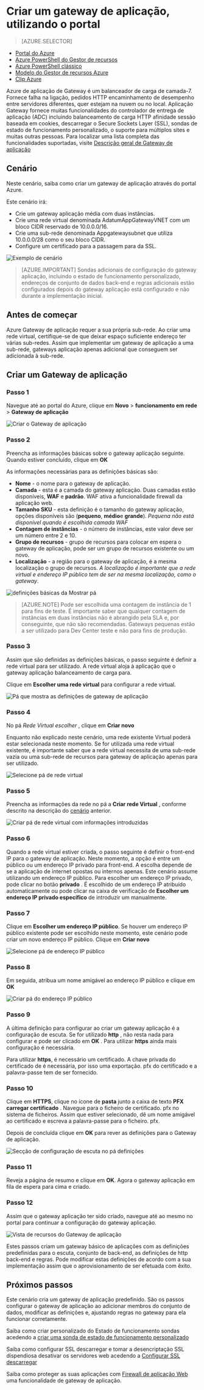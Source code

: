 <properties
   pageTitle="Criar um gateway de aplicação através do portal | Microsoft Azure"
   description="Saiba como criar um Gateway aplicação utilizando o portal"
   services="application-gateway"
   documentationCenter="na"
   authors="georgewallace"
   manager="carmonm"
   editor=""
   tags="azure-resource-manager"
/>
<tags  
   ms.service="application-gateway"
   ms.devlang="na"
   ms.topic="article"
   ms.tgt_pltfrm="na"
   ms.workload="infrastructure-services"
   ms.date="10/25/2016"
   ms.author="gwallace" />

# <a name="create-an-application-gateway-by-using-the-portal"></a>Criar um gateway de aplicação, utilizando o portal

> [AZURE.SELECTOR]
- [Portal do Azure](application-gateway-create-gateway-portal.md)
- [Azure PowerShell do Gestor de recursos](application-gateway-create-gateway-arm.md)
- [Azure PowerShell clássico](application-gateway-create-gateway.md)
- [Modelo do Gestor de recursos Azure](application-gateway-create-gateway-arm-template.md)
- [Clip Azure](application-gateway-create-gateway-cli.md)

Azure de aplicação de Gateway é um balanceador de carga de camada-7. Fornece falha na ligação, pedidos HTTP encaminhamento de desempenho entre servidores diferentes, quer estejam na nuvem ou no local. Aplicação Gateway fornece muitas funcionalidades do controlador de entrega de aplicação (ADC) incluindo balanceamento de carga HTTP afinidade sessão baseada em cookies, descarregar o Secure Sockets Layer (SSL), sondas de estado de funcionamento personalizado, o suporte para múltiplos sites e muitas outras pessoas. Para localizar uma lista completa das funcionalidades suportadas, visite [Descrição geral de Gateway de aplicação](application-gateway-introduction.md)

## <a name="scenario"></a>Cenário

Neste cenário, saiba como criar um gateway de aplicação através do portal Azure.

Este cenário irá:

- Crie um gateway aplicação média com duas instâncias.
- Crie uma rede virtual denominada AdatumAppGatewayVNET com um bloco CIDR reservado de 10.0.0.0/16.
- Crie uma sub-rede denominada Appgatewaysubnet que utiliza 10.0.0.0/28 como o seu bloco CIDR.
- Configure um certificado para a passagem para da SSL.

![Exemplo de cenário][scenario]

>[AZURE.IMPORTANT] Sondas adicionais de configuração do gateway aplicação, incluindo o estado de funcionamento personalizado, endereços de conjunto de dados back-end e regras adicionais estão configurados depois do gateway aplicação está configurado e não durante a implementação inicial.

## <a name="before-you-begin"></a>Antes de começar

Azure Gateway de aplicação requer a sua própria sub-rede. Ao criar uma rede virtual, certifique-se de que deixar espaço suficiente endereço ter várias sub-redes. Assim que implementar um gateway de aplicação a uma sub-rede, gateways aplicação apenas adicional que conseguem ser adicionada à sub-rede.

## <a name="create-the-application-gateway"></a>Criar um Gateway de aplicação

### <a name="step-1"></a>Passo 1

Navegue até ao portal do Azure, clique em **Novo** > **funcionamento em rede** > **Gateway de aplicação**

![Criar o Gateway de aplicação][1]

### <a name="step-2"></a>Passo 2

Preencha as informações básicas sobre o gateway aplicação seguinte. Quando estiver concluído, clique em **OK**

As informações necessárias para as definições básicas são:

- **Nome** - o nome para o gateway de aplicação.
- **Camada** - esta é a camada do gateway aplicação. Duas camadas estão disponíveis, **WAF** e **padrão**. WAF ativa a funcionalidade firewall da aplicação web.
- **Tamanho SKU** - esta definição é o tamanho do gateway aplicação, opções disponíveis são (**pequeno**, **médio**e **grande**). *Pequena não está disponível quando é escolhida camada WAF*
- **Contagem de instâncias** - o número de instâncias, este valor deve ser um número entre 2 e 10.
- **Grupo de recursos** - grupo de recursos para colocar em espera o gateway de aplicação, pode ser um grupo de recursos existente ou um novo.
- **Localização** - a região para o gateway de aplicação, é a mesma localização o grupo de recursos. *A localização é importante que a rede virtual e endereço IP público tem de ser na mesma localização, como o gateway*.

![definições básicas da Mostrar pá][2]

>[AZURE.NOTE] Pode ser escolhida uma contagem de instância de 1 para fins de teste. É importante saber que qualquer contagem de instâncias em duas instâncias não é abrangido pela SLA e, por conseguinte, que não são recomendadas. Gateways pequenas estão a ser utilizado para Dev Center teste e não para fins de produção.

### <a name="step-3"></a>Passo 3

Assim que são definidas as definições básicas, o passo seguinte é definir a rede virtual para ser utilizado. A rede virtual aloja à aplicação que o gateway aplicação balanceamento de carga para.

Clique em **Escolher uma rede virtual** para configurar a rede virtual.

![Pá que mostra as definições de gateway de aplicação][3]

### <a name="step-4"></a>Passo 4

No pá *Rede Virtual escolher* , clique em **Criar novo**

Enquanto não explicado neste cenário, uma rede existente Virtual poderá estar selecionada neste momento.  Se for utilizada uma rede virtual existente, é importante saber que a rede virtual necessita de uma sub-rede vazia ou uma sub-rede de recursos para gateway de aplicação apenas para ser utilizado.

![Selecione pá de rede virtual][4]

### <a name="step-5"></a>Passo 5

Preencha as informações da rede no pá a **Criar rede Virtual** , conforme descrito na descrição do [cenário](#scenario) anterior.

![Criar pá de rede virtual com informações introduzidas][5]

### <a name="step-6"></a>Passo 6

Quando a rede virtual estiver criada, o passo seguinte é definir o front-end IP para o gateway de aplicação. Neste momento, a opção é entre um público ou um endereço IP privado para front-end. A escolha depende de se a aplicação de internet opostas ou internos apenas. Este cenário assume utilizando um endereço IP público. Para escolher um endereço IP privado, pode clicar no botão **privado** . É escolhido de um endereço IP atribuído automaticamente ou pode clicar na caixa de verificação de **Escolher um endereço IP privado específico** de introduzir um manualmente.

### <a name="step-7"></a>Passo 7

Clique em **Escolher um endereço IP público**. Se houver um endereço IP público existente pode ser escolhido neste momento, este cenário pode criar um novo endereço IP público. Clique em **Criar novo**

![Selecione pá de endereço IP público][6]

### <a name="step-8"></a>Passo 8

Em seguida, atribua um nome amigável ao endereço IP público e clique em **OK**

![Criar pá do endereço IP público][7]

### <a name="step-9"></a>Passo 9

A última definição para configurar ao criar um gateway aplicação é a configuração de escuta.  Se for utilizado **http** , não resta nada para configurar e pode ser clicado em **OK** . Para utilizar **https** ainda mais configuração é necessária.

Para utilizar **https**, é necessário um certificado. A chave privada do certificado de é necessária, por isso uma exportação. pfx do certificado e a palavra-passe tem de ser fornecido.

### <a name="step-10"></a>Passo 10

Clique em **HTTPS**, clique no ícone de **pasta** junto a caixa de texto **PFX carregar certificado** .
Navegue para o ficheiro de certificado. pfx no sistema de ficheiros. Assim que estiver selecionado, dê um nome amigável ao certificado e escreva a palavra-passe para o ficheiro. pfx.

Depois de concluída clique em **OK** para rever as definições para o Gateway de aplicação.

![Secção de configuração de escuta no pá definições][9]

### <a name="step-11"></a>Passo 11

Reveja a página de resumo e clique em **OK**.  Agora o gateway aplicação em fila de espera para cima e criado.

### <a name="step-12"></a>Passo 12

Assim que o gateway aplicação ter sido criado, navegue até ao mesmo no portal para continuar a configuração do gateway aplicação.

![Vista de recursos do Gateway de aplicação][10]

Estes passos criam um gateway básico de aplicações com as definições predefinidas para o escuta, conjunto de back-end, as definições de http back-end e regras. Pode modificar estas definições de acordo com a sua implementação assim que o aprovisionamento de ser efetuada com êxito.

## <a name="next-steps"></a>Próximos passos

Este cenário cria um gateway de aplicação predefinido. São os passos configurar o gateway de aplicação ao adicionar membros do conjunto de dados, modificar as definições e, ajustando regras no gateway para ela funcionar corretamente.

Saiba como criar personalizado do Estado de funcionamento sondas acedendo a [criar uma sonda de estado de funcionamento personalizado](application-gateway-create-probe-portal.md)

Saiba como configurar SSL descarregar e tomar a desencriptação SSL dispendiosa desativar os servidores web acedendo a [Configurar SSL descarregar](application-gateway-ssl-portal.md)

Saiba como proteger as suas aplicações com [Firewall de aplicação Web](application-gateway-webapplicationfirewall-overview.md) uma funcionalidade de gateway de aplicação.

<!--Image references-->
[1]: ./media/application-gateway-create-gateway-portal/figure1.png
[2]: ./media/application-gateway-create-gateway-portal/figure2.png
[3]: ./media/application-gateway-create-gateway-portal/figure3.png
[4]: ./media/application-gateway-create-gateway-portal/figure4.png
[5]: ./media/application-gateway-create-gateway-portal/figure5.png
[6]: ./media/application-gateway-create-gateway-portal/figure6.png
[7]: ./media/application-gateway-create-gateway-portal/figure7.png
[8]: ./media/application-gateway-create-gateway-portal/figure8.png
[9]: ./media/application-gateway-create-gateway-portal/figure9.png
[10]: ./media/application-gateway-create-gateway-portal/figure10.png
[scenario]: ./media/application-gateway-create-gateway-portal/scenario.png
